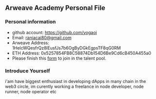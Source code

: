 ## Arweave Academy Personal File

### Personal information

- github account: https://github.com/yogaoi
- Email: raniacai80@gmail.com
- Arweave Address: 1HelcWQesfrQz8lEusfJs7b6OgByDGkEgpsTF8qG0RM
- ETH Address: 0x5257854FB8C58874Db154D6Be9Cd6cB450A455a0
- Please finish this [form](https://docs.google.com/forms/d/e/1FAIpQLSfWA5fIIcBgmRppm3jNz5vmf9Mai_QMVil-2pO4r7YKn_Zhtw/viewform?usp=sf_link) to join in the talent pool.

### Introduce Yourself
 i'am have biggest enthusiast in developing dApps in many chain in the web3 circle, im curently working a freelance in node developer, node runner, node operator etc

